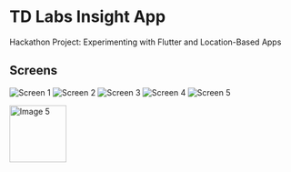 # TD Labs Insight App

Hackathon Project: Experimenting with Flutter and Location-Based Apps

## Screens
![Screen 1](https://imgur.com/VdsLHeZ.jpg)
![Screen 2](https://imgur.com/NJC2Pnq.jpg)
![Screen 3](https://imgur.com/7ljtXKl.jpg)
![Screen 4](https://imgur.com/3ipeN7m.jpg)
![Screen 5](https://imgur.com/dlbHKgd.jpg)

<img src="https://imgur.com/dlbHKgd.jpg" alt="Image 5" width="100" height="100">



